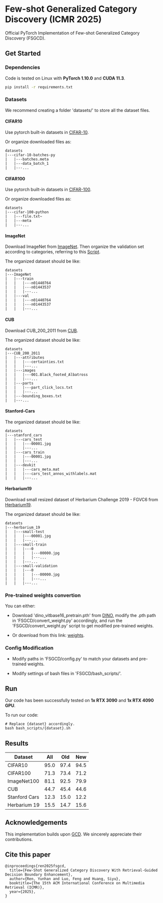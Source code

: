 # Few-shot Generalized Category Discovery (ICMR 2025)
Official PyTorch Implementation of Few-shot Generalized Category Discovery (FSGCD).

## Get Started
### Dependencies
Code is tested on Linux with **PyTorch 1.10.0** and **CUDA 11.3**.

```bash
pip install -r requirements.txt
```

### Datasets
We recommend creating a folder 'datasets/' to store all the dataset files.

#### CIFAR10

Use pytorch built-in datasets in [CIFAR-10](https://pytorch.org/vision/stable/generated/torchvision.datasets.CIFAR10.html#torchvision.datasets.CIFAR10).

Or organize downloaded files as:
```
datasets
|---cifar-10-batches-py
|   |---batches.meta
|   |---data_batch_1
|   |---...
```

#### CIFAR100

Use pytorch built-in datasets in [CIFAR-100](https://pytorch.org/vision/stable/generated/torchvision.datasets.CIFAR100.html#torchvision.datasets.CIFAR100).

Or organize downloaded files as:
```
datasets
|---cifar-100-python
|   |---file.txt~
|   |---meta
|   |---...
```


#### ImageNet

Download ImageNet from [ImageNet](https://image-net.org/download.php). Then organize the validation set according to categories, referring to this [Script](https://raw.githubusercontent.com/soumith/imagenetloader.torch/master/valprep.sh).

The organized dataset should be like:
```
datasets
|---ImageNet
|   |---train
|   |   |---n01440764
|   |   |---n01443537
|   |   |---...
|   |---val
|   |   |---n01440764
|   |   |---n01443537
|   |   |---...
```


#### CUB
Download CUB_200_2011 from [CUB](https://www.vision.caltech.edu/datasets/cub_200_2011/).

The organized dataset should be like:
```
datasets
|---CUB_200_2011
|   |---attributes
|   |   |---certainties.txt
|   |   |---...
|   |---images
|   |   |---001.Black_footed_Albatross
|   |   |---...
|   |---parts
|   |   |---part_click_locs.txt
|   |   |---...
|   |---bounding_boxes.txt
|   |---...
```

#### Stanford-Cars
The organized dataset should be like:
```
datasets
|---stanford_cars
|   |---cars_test
|   |   |---00001.jpg
|   |   |---...
|   |---cars_train
|   |   |---00001.jpg
|   |   |---...
|   |---devkit
|   |   |---cars_meta.mat
|   |   |---cars_test_annos_withlabels.mat
|   |   |---...
```

#### Herbarium19
Download small resized dataset of Herbarium Challenge 2019 - FGVC6 from [Herbarium19](https://www.kaggle.com/c/herbarium-2019-fgvc6).

The organized dataset should be like:
```
datasets
|---herbarium_19
|   |---small-test
|   |   |---00001.jpg
|   |   |---...
|   |---small-train
|   |   |---0
|   |   |   |---00000.jpg
|   |   |   |---...
|   |   |---...
|   |---small-validation
|   |   |---0
|   |   |   |---00000.jpg
|   |   |   |---...
|   |   |---...
```

### Pre-trained weights convertion
You can either:

* Download 'dino_vitbase16_pretrain.pth' from [DINO](https://github.com/facebookresearch/dino?tab=readme-ov-file), modify the .pth path in 'FSGCD/convert_weight.py' accordingly, and run the 'FSGCD/convert_weight.py' script to get modified pre-trained weights.

* Or download from this link: [weights](https://pan.baidu.com/s/1y0nQgASUDkNMQfZ2ZaNZFQ?pwd=sygz).


### Config Modification
* Modify paths in 'FSGCD/config.py' to match your datasets and pre-trained weights.

* Modify settings of bash files in 'FSGCD/bash_scripts/'.



## Run
Our code has been successfully tested on **1x RTX 3090** and **1x RTX 4090 GPU**.

To run our code:
```
# Replace {dataset} accordingly.
bash bash_scripts/{dataset}.sh
```

## Results
| **Dataset**       | **All** | **Old** | **New** |
|---------------|------------|---------------|-----------|
| CIFAR10 | 95.0 | 97.4 | 94.5 |
| CIFAR100 | 71.3 | 73.4 | 71.2 |
| ImageNet100 | 81.1 | 92.5 | 79.9 |
| CUB | 44.7 | 45.4 | 44.6 |
| Stanford Cars | 12.3 | 15.0 | 12.2 |
| Herbarium 19 | 15.5 | 14.7 | 15.6 |


## Acknowledgements
This implementation builds upon [GCD](https://github.com/sgvaze/generalized-category-discovery). We sincerely appreciate their contributions.

## Cite this paper
```
@inproceedings{ren2025fsgcd,
  title={Few-Shot Generalized Category Discovery With Retrieval-Guided Decision Boundary Enhancement},
  author={Ren, Yunhan and Luo, Feng and Huang, Siyu},
  booktitle={The 15th ACM International Conference on Multimedia Retrieval (ICMR)},
  year={2025},
}
```
